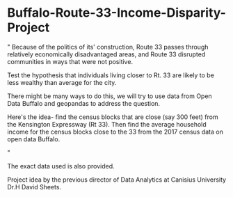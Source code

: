 # Buffalo-Route-33-Income-Disparity-Project



"
Because of the politics of its' construction,  Route 33 passes through relatively economically disadvantaged areas, and Route 33 disrupted communities in ways that were not positive.

Test the hypothesis that individuals living closer to Rt. 33 are likely to be less wealthy than average for the city.

There might be many ways to do this,   we will try to use data from Open Data Buffalo and geopandas to address the question.  

Here's the idea- find the census blocks that are close (say 300 feet) from the Kensington Expressway (Rt 33).   Then find the average household income for the census blocks close to the 33 from the 2017 census data on open data Buffalo.

"

The exact data used is also provided. 

Project idea by the previous director of Data Analytics at Canisius University Dr.H David Sheets. 
